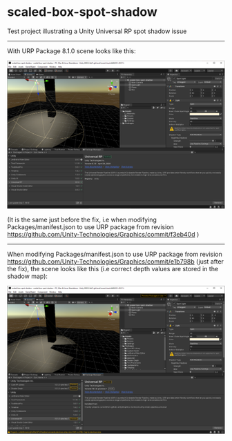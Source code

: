 # scaled-box-spot-shadow
Test project illustrating a Unity Universal RP spot shadow issue

----

With URP Package 8.1.0 scene looks like this:

![](screenshots/editor-8-1-0.png)

(It is the same just before the fix, i.e when modifying Packages/manifest.json to use URP package from revision https://github.com/Unity-Technologies/Graphics/commit/f3eb40d )

----

When modifying Packages/manifest.json to use URP package from revision https://github.com/Unity-Technologies/Graphics/commit/e1b798b (just after the fix), the scene looks like this (i.e correct depth values are stored in the shadow map):

![](screenshots/editor-fix-revision.png)

